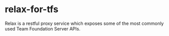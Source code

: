 relax-for-tfs
=============

Relax is a restful proxy service which exposes some of the most commonly used Team Foundation Server APIs.
